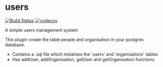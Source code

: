 # users
[![Build Status](https://travis-ci.org/postgres-plugin/people.svg?branch=master)](https://travis-ci.org/postgres-plugin/people)
[![codecov](https://codecov.io/gh/postgres-plugin/people/branch/master/graph/badge.svg)](https://codecov.io/gh/postgres-plugin/people)

A simple users management system

This plugin create the table people and organisation in your postgres database.


- Contains a .sql file which initialises the 'users' and 'organisations' tables
- Has addUser, addOrganisation, getUser and getOrganisation functions
